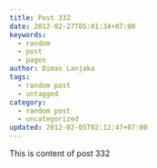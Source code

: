 ```yaml
---
title: Post 332
date: 2012-02-27T05:01:34+07:00
keywords:
  - random
  - post
  - pages
author: Dimas Lanjaka
tags:
  - random post
  - untagged
category:
  - random post
  - uncategorized
updated: 2012-02-05T02:12:47+07:00
---
```

This is content of post 332